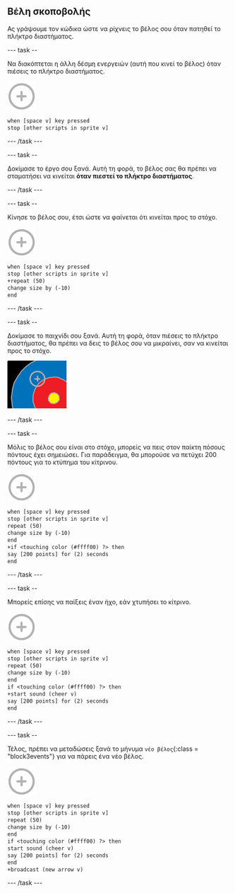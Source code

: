 ## Βέλη σκοποβολής

Ας γράψουμε τον κώδικα ώστε να ρίχνεις το βέλος σου όταν πατηθεί το πλήκτρο διαστήματος.

\--- task --

Να διακόπτεται η άλλη δέσμη ενεργειών (αυτή που κινεί το βέλος) όταν πιέσεις το πλήκτρο διαστήματος.

![αντικείμενο στόχος](images/target-sprite.png)

```blocks3
when [space v] key pressed
stop [other scripts in sprite v]
```

\--- /task \---

\--- task --

Δοκίμασε το έργο σου ξανά. Αυτή τη φορά, το βέλος σας θα πρέπει να σταματήσει να κινείται **όταν πιεστεί το πλήκτρο διαστήματος**.

\--- /task \---

\--- task --

Κίνησε το βέλος σου, έτσι ώστε να φαίνεται ότι κινείται προς το στόχο.

![αντικείμενο στόχος](images/target-sprite.png)

```blocks3
when [space v] key pressed
stop [other scripts in sprite v]
+repeat (50)
change size by (-10)
end
```

\--- /task \---

\--- task --

Δοκίμασε το παιχνίδι σου ξανά. Αυτή τη φορά, όταν πιέσεις το πλήκτρο διαστήματος, θα πρέπει να δεις το βέλος σου να μικραίνει, σαν να κινείται προς το στόχο.

![στόχος με (τον) σταυρό πάνω του](images/archery-animate-test.png)

\--- /task \---

\--- task --

Μόλις το βέλος σου είναι στο στόχο, μπορείς να πεις στον παίκτη πόσους πόντους έχει σημειώσει. Για παράδειγμα, θα μπορούσε να πετύχει 200 πόντους για το κτύπημα του κίτρινου.

![αντικείμενο στόχος](images/target-sprite.png)

```blocks3
when [space v] key pressed
stop [other scripts in sprite v]
repeat (50)
change size by (-10)
end
+if <touching color (#ffff00) ?> then
say [200 points] for (2) seconds
end
```

\--- /task \---

\--- task --

Μπορείς επίσης να παίξεις έναν ήχο, εάν χτυπήσει το κίτρινο.

![αντικείμενο στόχος](images/target-sprite.png)

```blocks3
when [space v] key pressed
stop [other scripts in sprite v]
repeat (50)
change size by (-10)
end
if <touching color (#ffff00) ?> then
+start sound (cheer v)
say [200 points] for (2) seconds
end
```

\--- /task \---

\--- task --

Τέλος, πρέπει να μεταδώσεις ξανά το μήνυμα `νέο βέλος`{:class = "block3events"} για να πάρεις ένα νέο βέλος.

![αντικείμενο στόχος](images/target-sprite.png)

```blocks3
when [space v] key pressed
stop [other scripts in sprite v]
repeat (50)
change size by (-10)
end
if <touching color (#ffff00) ?> then
start sound (cheer v)
say [200 points] for (2) seconds
end
+broadcast (new arrow v)
```

\--- /task \---